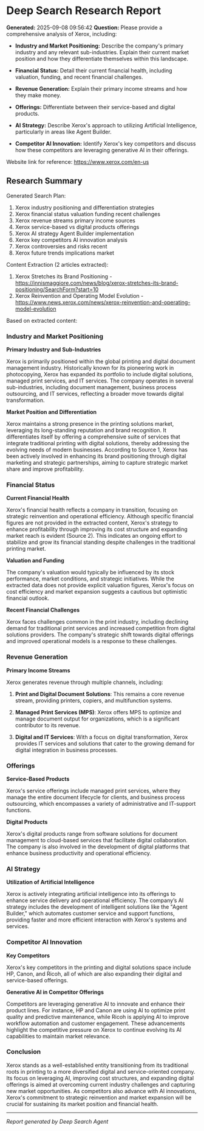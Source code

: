 # Deep Search Research Report

**Generated:** 2025-09-08 09:56:42
**Question:** Please provide a comprehensive analysis of Xerox, including:

* **Industry and Market Positioning:** Describe the company's primary industry and any relevant sub-industries. Explain their current market position and how they differentiate themselves within this landscape.

* **Financial Status:** Detail their current financial health, including valuation, funding, and recent financial challenges.

* **Revenue Generation:** Explain their primary income streams and how they make money.

* **Offerings:** Differentiate between their service-based and digital products.

* **AI Strategy:** Describe Xerox's approach to utilizing Artificial Intelligence, particularly in areas like Agent Builder.

* **Competitor AI Innovation:** Identify Xerox's key competitors and discuss how these competitors are leveraging generative AI in their offerings.

Website link for reference: https://www.xerox.com/en-us

## Research Summary


Generated Search Plan:
1. Xerox industry positioning and differentiation strategies
2. Xerox financial status valuation funding recent challenges
3. Xerox revenue streams primary income sources
4. Xerox service-based vs digital products offerings
5. Xerox AI strategy Agent Builder implementation
6. Xerox key competitors AI innovation analysis
7. Xerox controversies and risks recent
8. Xerox future trends implications market

Content Extraction (2 articles extracted):
1. Xerox Stretches its Brand Positioning - https://innismaggiore.com/news/blog/xerox-stretches-its-brand-positioning/SearchForm?start=10
2. Xerox Reinvention and Operating Model Evolution - https://www.news.xerox.com/news/xerox-reinvention-and-operating-model-evolution

Based on extracted content:
### Industry and Market Positioning

**Primary Industry and Sub-Industries**

Xerox is primarily positioned within the global printing and digital document management industry. Historically known for its pioneering work in photocopying, Xerox has expanded its portfolio to include digital solutions, managed print services, and IT services. The company operates in several sub-industries, including document management, business process outsourcing, and IT services, reflecting a broader move towards digital transformation.

**Market Position and Differentiation**

Xerox maintains a strong presence in the printing solutions market, leveraging its long-standing reputation and brand recognition. It differentiates itself by offering a comprehensive suite of services that integrate traditional printing with digital solutions, thereby addressing the evolving needs of modern businesses. According to Source 1, Xerox has been actively involved in enhancing its brand positioning through digital marketing and strategic partnerships, aiming to capture strategic market share and improve profitability.

### Financial Status

**Current Financial Health**

Xerox's financial health reflects a company in transition, focusing on strategic reinvention and operational efficiency. Although specific financial figures are not provided in the extracted content, Xerox's strategy to enhance profitability through improving its cost structure and expanding market reach is evident (Source 2). This indicates an ongoing effort to stabilize and grow its financial standing despite challenges in the traditional printing market.

**Valuation and Funding**

The company's valuation would typically be influenced by its stock performance, market conditions, and strategic initiatives. While the extracted data does not provide explicit valuation figures, Xerox's focus on cost efficiency and market expansion suggests a cautious but optimistic financial outlook.

**Recent Financial Challenges**

Xerox faces challenges common in the print industry, including declining demand for traditional print services and increased competition from digital solutions providers. The company's strategic shift towards digital offerings and improved operational models is a response to these challenges.

### Revenue Generation

**Primary Income Streams**

Xerox generates revenue through multiple channels, including:

1. **Print and Digital Document Solutions**: This remains a core revenue stream, providing printers, copiers, and multifunction systems.
   
2. **Managed Print Services (MPS)**: Xerox offers MPS to optimize and manage document output for organizations, which is a significant contributor to its revenue.

3. **Digital and IT Services**: With a focus on digital transformation, Xerox provides IT services and solutions that cater to the growing demand for digital integration in business processes.

### Offerings

**Service-Based Products**

Xerox's service offerings include managed print services, where they manage the entire document lifecycle for clients, and business process outsourcing, which encompasses a variety of administrative and IT-support functions.

**Digital Products**

Xerox's digital products range from software solutions for document management to cloud-based services that facilitate digital collaboration. The company is also involved in the development of digital platforms that enhance business productivity and operational efficiency.

### AI Strategy

**Utilization of Artificial Intelligence**

Xerox is actively integrating artificial intelligence into its offerings to enhance service delivery and operational efficiency. The company’s AI strategy includes the development of intelligent solutions like the "Agent Builder," which automates customer service and support functions, providing faster and more efficient interaction with Xerox's systems and services.

### Competitor AI Innovation

**Key Competitors**

Xerox's key competitors in the printing and digital solutions space include HP, Canon, and Ricoh, all of which are also expanding their digital and service-based offerings.

**Generative AI in Competitor Offerings**

Competitors are leveraging generative AI to innovate and enhance their product lines. For instance, HP and Canon are using AI to optimize print quality and predictive maintenance, while Ricoh is applying AI to improve workflow automation and customer engagement. These advancements highlight the competitive pressure on Xerox to continue evolving its AI capabilities to maintain market relevance.

### Conclusion

Xerox stands as a well-established entity transitioning from its traditional roots in printing to a more diversified digital and service-oriented company. Its focus on leveraging AI, improving cost structures, and expanding digital offerings is aimed at overcoming current industry challenges and capturing new market opportunities. As competitors also advance with AI innovations, Xerox's commitment to strategic reinvention and market expansion will be crucial for sustaining its market position and financial health.

---
*Report generated by Deep Search Agent*
